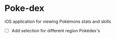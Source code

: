 # Poke-dex
iOS application for viewing Pokémons stats and skills

- [ ] Add selection for different region Pokédex's
